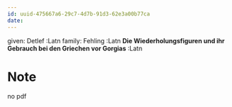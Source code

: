 ```yaml
---
id: uuid-475667a6-29c7-4d7b-91d3-62e3a00b77ca
date: 
---
```


given: Detlef :Latn
family: Fehling :Latn
**Die Wiederholungsfiguren und ihr Gebrauch bei den Griechen vor Gorgias** :Latn
# Note
no pdf